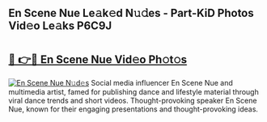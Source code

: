 ## En Scene Nue Le𝚊k𝚎d N𝚞𝚍es - Part-KiD Photos Vid𝚎o Le𝚊ks P6C9J

# <h2><a href="http://fb13eo.evod.top/?m=En+Scene+Nue">🔗 👉🔴 En Scene Nue Vid𝚎o Ph𝚘t𝚘s</a></h2>

[![En Scene Nue N𝚞d𝚎s](https://i.imgur.com/8V9OHl7.gif)](http://fb13eo.evod.top/?m=En+Scene+Nue)
Social media influencer En Scene Nue and multimedia artist, famed for publishing dance and lifestyle material through viral dance trends and short videos. Thought-provoking speaker En Scene Nue, known for their engaging presentations and thought-provoking ideas. 
